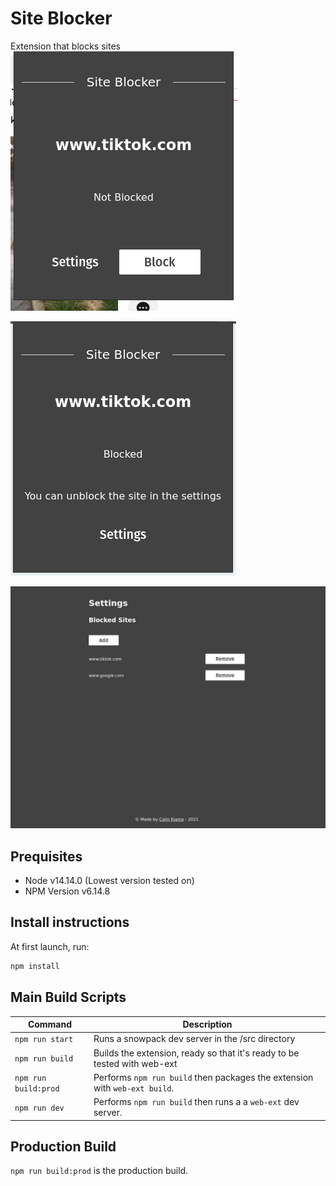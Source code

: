 # Site Blocker

Extension that blocks sites
![Popup](img/popup.png)

![Popup in blocked site](img/popup-blocked-state.png)

![Settings page](img/settings.png)

## Prequisites

-   Node v14.14.0 (Lowest version tested on)
-   NPM Version v6.14.8

## Install instructions

At first launch, run:

```sh
npm install
```

## Main Build Scripts

| Command              | Description                                                                |
| -------------------- | -------------------------------------------------------------------------- |
| `npm run start`      | Runs a snowpack dev server in the /src directory                           |
| `npm run build`      | Builds the extension, ready so that it's ready to be tested with web-ext   |
| `npm run build:prod` | Performs `npm run build` then packages the extension with `web-ext build`. |
| `npm run dev`        | Performs `npm run build` then runs a a `web-ext` dev server.               |


## Production Build
`npm run build:prod` is the production build.
